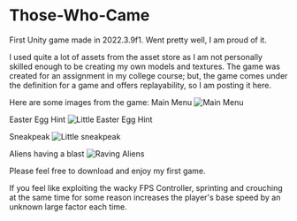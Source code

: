 # Those-Who-Came
First Unity game made in 2022.3.9f1. Went pretty well, I am proud of it.

I used quite a lot of assets from the asset store as I am not personally skilled enough to be creating my own models and textures.
The game was created for an assignment in my college course; but, the game comes under the definition for a game and offers replayability, so I am posting it here.

Here are some images from the game:
Main Menu
![Main Menu](https://github.com/JustAHubber/Those-Who-Came/assets/100187341/192d72f1-6fc5-41d2-a971-d76220523969)

Easter Egg Hint
![Little Easter Egg Hint](https://github.com/JustAHubber/Those-Who-Came/assets/100187341/103416e0-d97d-4c3d-b6ac-8cb069b80db2)

Sneakpeak
![Little sneakpeak](https://github.com/JustAHubber/Those-Who-Came/assets/100187341/f8303e95-bb11-4c57-8b76-d3df6d10f4b7)

Aliens having a blast
![Raving Aliens](https://github.com/JustAHubber/Those-Who-Came/assets/100187341/6c6b68b9-cc3b-4243-a2b6-383c6aa1ed46)

Please feel free to download and enjoy my first game.

If you feel like exploiting the wacky FPS Controller, sprinting and crouching at the same time for some reason increases the player's base speed by an unknown large factor each time.
